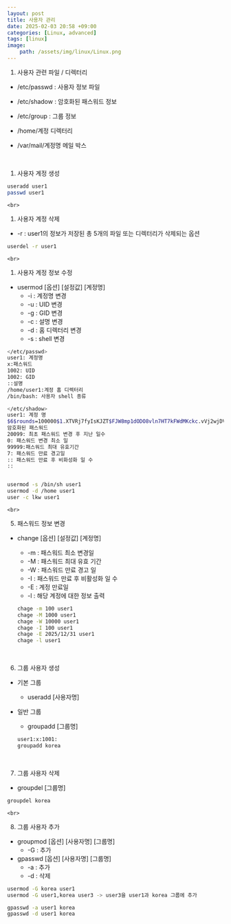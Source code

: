 ```yaml
---
layout: post
title: 사용자 관리
date: 2025-02-03 20:58 +09:00
categories: [Linux, advanced]
tags: [linux]
image:
    path: /assets/img/linux/Linux.png
---
```


1. 사용자 관련 파일 / 디렉터리
- /etc/passwd : 사용자 정보 파일
- /etc/shadow : 암호화된 패스워드 정보
- /etc/group : 그룹 정보
- /home/계정 디렉터리
- /var/mail/계정명 메일 박스

    <br>
1. 사용자 계정 생성
```bash
useradd user1
passwd user1
```

    <br>
1. 사용자 계정 삭제
- -r : user1의 정보가 저장된 총 5개의 파일 또는 디렉터리가 삭제되는 옵션
```bash
userdel -r user1
```

    <br>
1. 사용자 계정 정보 수정
- usermod [옵션] [설정값] [계정명]
    - -i : 계정명 변경
    - -u : UID 변경
    - -g : GID 변경
    - -c : 설명 변경
    - -d : 홈 디렉터리 변경
    - -s : shell 변경

```bash
</etc/passwd>
user1: 계정명
x:패스워드
1002: UID
1002: GID
::설명
/home/user1:계정 홈 디렉터리
/bin/bash: 사용자 shell 종류

</etc/shadow>
user1: 계정 명
$6$rounds=100000$1.XTVRj7fyIsKJZT$FJW8mp1dODO8vln7HT7kFWdMKckc.vVj2wjDVSOJP.b/5exvtgXYQ1cY7d3mqBm2aveKhohs1gVuCag6JuZJ71: 
암호화된 패스워드
20099: 최초 패스워드 변경 후 지난 일수
0: 패스워드 변경 최소 일
99999:패스워드 최대 유효기간
7: 패스워드 만료 경고일
:: 패스워드 만료 후 비화성화 일 수
:: 


usermod -s /bin/sh user1
usermod -d /home user1
user -c lkw user1
```

    <br>
5. 패스워드 정보 변경
- change [옵션] [설정값] [계정명]
    - -m : 패스워드 최소 변경일
    - -M : 패스워드 최대 유효 기간
    - -W : 패스워드 만료 경고 일
    - -I : 패스워드 만료 후 비활성화 일 수 
    - -E : 계정 만료일
    - -l : 해당 계정에 대한 정보 출력
    ```bash
    chage -m 100 user1
    chage -M 1000 user1
    chage -W 10000 user1
    chage -I 100 user1
    chage -E 2025/12/31 user1
    chage -l user1
    ```

    <br>
6. 그룹 사용자 생성
- 기본 그룹
    - useradd [사용자명]
- 일반 그룹
    - groupadd [그룹명]
    ```bash
    user1:x:1001:
    groupadd korea
    ```

    <br>
7. 그룹 사용자 삭제
- groupdel [그룹명]
```bash
groupdel korea
```

    <br>
8. 그룹 사용자 추가
- groupmod [옵션] [사용자명] [그룹명]
    - -G : 추가
- gpasswd [옵션] [사용자명] [그룹명]
    - -a : 추가
    - -d : 삭제

```bash
usermod -G korea user1
usermod -G user1,korea user3 -> user3을 user1과 korea 그룹에 추가

gpasswd -a user1 korea
gpasswd -d user1 korea
```